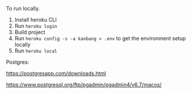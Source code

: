 To run locally.

1. Install heroku CLI
2. Run `heroku login`
3. Build project
4. Run `heroku config -s -a kanbang > .env` to get the environment setup locally
5. Run `heroku local`

Postgres:

https://postgresapp.com/downloads.html

https://www.postgresql.org/ftp/pgadmin/pgadmin4/v6.7/macos/
